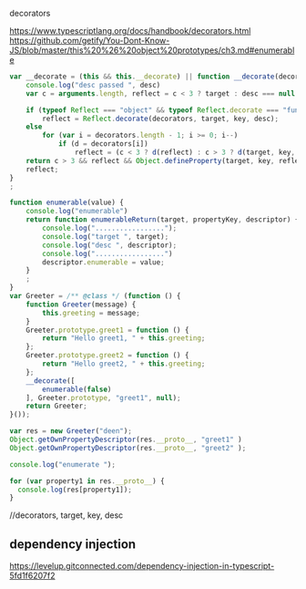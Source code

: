 

decorators 

https://www.typescriptlang.org/docs/handbook/decorators.html
https://github.com/getify/You-Dont-Know-JS/blob/master/this%20%26%20object%20prototypes/ch3.md#enumerable

```javascript
var __decorate = (this && this.__decorate) || function __decorate(decorators, target, key, desc) {
    console.log("desc passed ", desc)
    var c = arguments.length, reflect = c < 3 ? target : desc === null ? desc = Object.getOwnPropertyDescriptor(target, key) : desc, d;

    if (typeof Reflect === "object" && typeof Reflect.decorate === "function")
        reflect = Reflect.decorate(decorators, target, key, desc);
    else
        for (var i = decorators.length - 1; i >= 0; i--)
            if (d = decorators[i])
                reflect = (c < 3 ? d(reflect) : c > 3 ? d(target, key, reflect) : d(target, key)) || reflect;
    return c > 3 && reflect && Object.defineProperty(target, key, reflect),
    reflect;
}
;

function enumerable(value) {
    console.log("enumerable")
    return function enumerableReturn(target, propertyKey, descriptor) {
        console.log(".................");
        console.log("target ", target);
        console.log("desc ", descriptor);
        console.log(".................")
        descriptor.enumerable = value;
    }
    ;
}
var Greeter = /** @class */ (function () {
    function Greeter(message) {
        this.greeting = message;
    }
    Greeter.prototype.greet1 = function () {
        return "Hello greet1, " + this.greeting;
    };
    Greeter.prototype.greet2 = function () {
        return "Hello greet2, " + this.greeting;
    };
    __decorate([
        enumerable(false)
    ], Greeter.prototype, "greet1", null);
    return Greeter;
}());

var res = new Greeter("deen");
Object.getOwnPropertyDescriptor(res.__proto__, "greet1" )
Object.getOwnPropertyDescriptor(res.__proto__, "greet2" );

console.log("enumerate ");

for (var property1 in res.__proto__) {
  console.log(res[property1]);
}

```

//decorators, target, key, desc

## dependency injection
https://levelup.gitconnected.com/dependency-injection-in-typescript-5fd1f6207f2
